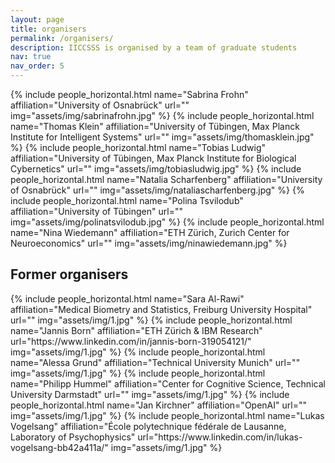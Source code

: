 ```yaml
---
layout: page
title: organisers
permalink: /organisers/
description: IICCSSS is organised by a team of graduate students
nav: true
nav_order: 5
---
```


<div class="row row-cols-1 projects pt-3 pb-3">
  {% include people_horizontal.html name="Sabrina Frohn" affiliation="University of Osnabrück" url="" img="assets/img/sabrinafrohn.jpg" %}
  {% include people_horizontal.html name="Thomas Klein" affiliation="University of Tübingen, Max Planck Institute for Intelligent Systems" url="" img="assets/img/thomasklein.jpg" %}
  {% include people_horizontal.html name="Tobias Ludwig" affiliation="University of Tübingen, Max Planck Institute for Biological Cybernetics" url="" img="assets/img/tobiasludwig.jpg" %}
  {% include people_horizontal.html name="Natalia Scharfenberg" affiliation="University of Osnabrück" url="" img="assets/img/nataliascharfenberg.jpg" %}
  {% include people_horizontal.html name="Polina Tsvilodub" affiliation="University of Tübingen" url="" img="assets/img/polinatsvilodub.jpg" %}
  {% include people_horizontal.html name="Nina Wiedemann" affiliation="ETH Zürich, Zurich Center for Neuroeconomics" url="" img="assets/img/ninawiedemann.jpg" %}
</div>

## Former organisers

<div class="row row-cols-1 projects pt-3 pb-3">
  {% include people_horizontal.html name="Sara Al-Rawi" affiliation="Medical Biometry and Statistics, Freiburg University Hospital" url="" img="assets/img/1.jpg" %}
  {% include people_horizontal.html name="Jannis Born" affiliation="ETH Zürich & IBM Research" url="https://www.linkedin.com/in/jannis-born-319054121/" img="assets/img/1.jpg" %}
  {% include people_horizontal.html name="Alessa Grund" affiliation="Technical University Munich" url="" img="assets/img/1.jpg" %}
  {% include people_horizontal.html name="Philipp Hummel" affiliation="Center for Cognitive Science, Technical University Darmstadt" url="" img="assets/img/1.jpg" %}
  {% include people_horizontal.html name="Jan Kirchner" affiliation="OpenAI" url="" img="assets/img/1.jpg" %}
  {% include people_horizontal.html name="Lukas Vogelsang" affiliation="École polytechnique fédérale de Lausanne, Laboratory of Psychophysics" url="https://www.linkedin.com/in/lukas-vogelsang-bb42a411a/" img="assets/img/1.jpg" %}

</div>